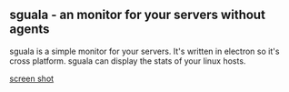 sguala - an monitor for your servers without agents
---

sguala is a simple monitor for your servers. It's written in electron so it's cross platform.
sguala can display the stats of your linux hosts. 

[screen shot](./doc/over.png)

